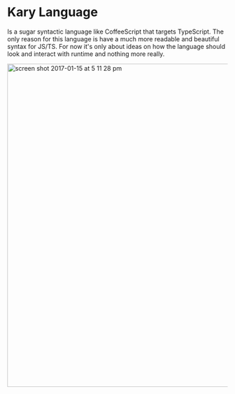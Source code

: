 
# Kary Language
Is a sugar syntactic language like CoffeeScript that targets TypeScript. The only reason for this language is have a much more readable and beautiful syntax for JS/TS. For now it's only about ideas on how the language should look and interact with runtime and nothing more really.

<img width="739" alt="screen shot 2017-01-15 at 5 11 28 pm" src="https://cloud.githubusercontent.com/assets/2157285/21962969/3fb7ccfa-db46-11e6-8ff0-182d47a1f123.png">
 